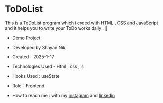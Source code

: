 # ToDoList

This is a ToDoList program which i coded with HTML , CSS and JavaScript and it helps you to write your ToDo works daily . 🤞




- [Demo Project](https://shayanmnik.github.io/Clock/)

- Developed by Shayan Nik

- Created - 2025-1-17

- Technologies Used - Html , css , js

- Hooks Used : useState 

- Role - Frontend

- How to reach me : with my [instagram](https://www.instagram.com/shayan.nik_web?igsh=eGFqZ295d3B0MzJ6) and [linkedin](https://www.linkedin.com/in/shayan-nik-533594321?utm_source=share&utm_campaign=share_via&utm_content=profile&utm_medium=ios_app)

